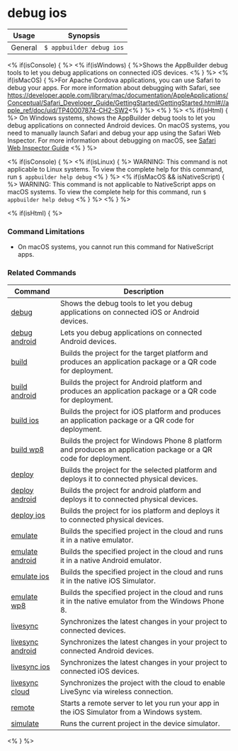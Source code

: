 debug ios
==========

Usage | Synopsis
------|-------
General | `$ appbuilder debug ios`

<% if(isConsole) { %>
<% if(isWindows) { %>Shows the AppBuilder debug tools to let you debug applications on connected iOS devices. <% } %>
<% if(isMacOS) { %>For Apache Cordova applications, you can use Safari to debug your apps. For more information about debugging with Safari, see https://developer.apple.com/library/mac/documentation/AppleApplications/Conceptual/Safari_Developer_Guide/GettingStarted/GettingStarted.html#//apple_ref/doc/uid/TP40007874-CH2-SW2<% } %>
<% } %>
<% if(isHtml) { %>
On Windows systems, shows the AppBuilder debug tools to let you debug applications on connected Android devices. On macOS systems, you need to manually launch Safari and debug your app using the Safari Web Inspector. For more information about debugging on macOS, see [Safari Web Inspector Guide](https://developer.apple.com/library/mac/documentation/AppleApplications/Conceptual/Safari_Developer_Guide/Introduction/Introduction.html#//apple_ref/doc/uid/TP40007874-CH1-SW1) 
<% } %>

<% if(isConsole) { %>
<% if(isLinux) { %>
WARNING: This command is not applicable to Linux systems. To view the complete help for this command, run `$ appbuilder help debug`
<% } %>
<% if(isMacOS && isNativeScript) { %>
WARNING: This command is not applicable to NativeScript apps on macOS systems. To view the complete help for this command, run `$ appbuilder help debug`
<% } %>
<% } %>

<% if(isHtml) { %>
### Command Limitations

* On macOS systems, you cannot run this command for NativeScript apps.

### Related Commands

Command | Description
----------|----------
[debug](debug.html) | Shows the debug tools to let you debug applications on connected iOS or Android devices.
[debug android](debug-android.html) | Lets you debug applications on connected Android devices.
[build](build.html) | Builds the project for the target platform and produces an application package or a QR code for deployment.
[build android](build-android.html) | Builds the project for Android platform and produces an application package or a QR code for deployment.
[build ios](build-ios.html) | Builds the project for iOS platform and produces an application package or a QR code for deployment.
[build wp8](build-wp8.html) | Builds the project for Windows Phone 8 platform and produces an application package or a QR code for deployment.
[deploy](deploy.html) | Builds the project for the selected platform and deploys it to connected physical devices.
[deploy android](deploy-android.html) | Builds the project for android platform and deploys it to connected physical devices.
[deploy ios](deploy-ios.html) | Builds the project for ios platform and deploys it to connected physical devices.
[emulate](emulate.html) | Builds the specified project in the cloud and runs it in a native emulator.
[emulate android](emulate-android.html) | Builds the specified project in the cloud and runs it in a native Android emulator.
[emulate ios](emulate-ios.html) | Builds the specified project in the cloud and runs it in the native iOS Simulator.
[emulate wp8](emulate-wp8.html) | Builds the specified project in the cloud and runs it in the native emulator from the Windows Phone 8.
[livesync](livesync.html) | Synchronizes the latest changes in your project to connected devices.
[livesync android](livesync-android.html) | Synchronizes the latest changes in your project to connected Android devices.
[livesync ios](livesync-ios.html) | Synchronizes the latest changes in your project to connected iOS devices.
[livesync cloud](livesync-cloud.html) | Synchronizes the project with the cloud to enable LiveSync via wireless connection.
[remote](remote.html) | Starts a remote server to let you run your app in the iOS Simulator from a Windows system.
[simulate](simulate.html) | Runs the current project in the device simulator.
<% } %>
